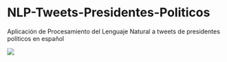 # NLP-Tweets-Presidentes-Politicos
Aplicación de Procesamiento del Lenguaje Natural a tweets de presidentes políticos en español


![](Engagement.gif)

